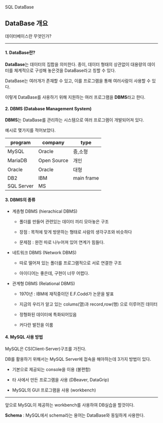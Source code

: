 SQL DataBase

## DataBase 개요

데이터베이스란 무엇인가?



---



#### 1. DataBase란?

**DataBase**는 데이터의 집합을 의미한다. 종이, 데이터 형태의 상관없이 대용량의 데이터를 체계적으로 구성해 놓은것을 DataBase라고 칭할 수 있다.

DataBase는 여러개가 존재할 수 있고, 이를 프로그램을 통해 여러사람이 사용할 수 있다.

이렇게 DataBase를 사용하기 위해 지원하는 여러 프로그램을 **DBMS**라고 한다.



#### 2. DBMS (Database Management System)

**DBMS**는 DataBase를 관리하는 시스템으로 여러 프로그램이 개발되어져 있다.

예시로 몇가지를 적어보았다.

| program    | company     | type       |
| ---------- | ----------- | ---------- |
| MySQL      | Oracle      | 중,소형       |
| MariaDB    | Open Source | 개인         |
| Oracle     | Oracle      | 대형         |
| DB2        | IBM         | main frame |
| SQL Server | MS          |            |



#### 3. DBMS의 종류

- 계층형 DBMS (hierachical DBMS)
  
  - 폴더를 만들어 관련있는 데이터 끼리 모아놓은 구조
  
  - 장점 : 목적에 맞게 방문하는 형태로 사람의 생각구조와 비슷하다
  
  - 문제점 : 완전 따로 나누어져 있어 연계가 힘들다.

- 네트워크 DBMS (Network DBMS)
  
  - 따로 떨어져 있는 폴더를 프로그램적으로 서로 연결한 구조
  
  - 아이디어는 좋은데, 구현이 너무 어렵다.

- 관계형 DBMS (Relational DBMS)
  
  - 1970년 : IBM에 재직중이던 E.F.Codd가 논문을 발표
  
  - 지금의 우리가 알고 있는 colums(열)과 record,row(행) 으로 이루어진 데이터
  
  - 정형화된 데이터에 특화되어있음
  
  - 커다란 발전을 이룸



#### 4. MySQL 사용 방법

MySQL은 CS(Client-Server)구조를 가진다. 

DB를 활용하기 위해서는 MySQL Server에 접속을 해야하는데 3가지 방법이 있다.

- 기본으로 제공되는 console을 이용 (불편함)

- 타 사에서 만든 프로그램을 사용 (DBeaver, DataGrip)

- MySQL의 GUI 프로그램을 사용 (workbench)



---



앞으로 MySQL이 제공하는 workbench를 사용하여 DB실습을 할것이다.

**Schema** : MySQL에서 schema라는 용어는 DataBase와 동일하게 사용한다.
